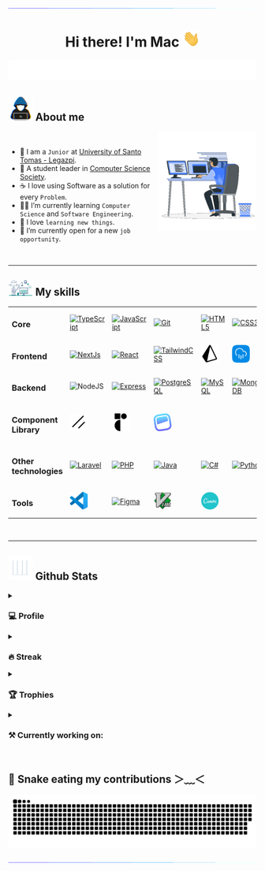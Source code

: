 <!-- custom divider -->
<img src="./resources/seperator.gif">

<!-- Heading -->
<h1 align="center">
  Hi there! I'm Mac <img src="./resources/hand.gif" width="35">
</h1>
<!-- Banner -->
<div align="center">
  <img src="./resources/typing.svg">
</div>
<!-- About -->
<h2>
  <img src = "./resources/hackerman.gif" width = 50px> About me
</h2>

<img align="right" src="./resources/computerman.gif" width = 200px>
<br />

- 🏫 I am a `Junior` at [University of Santo Tomas - Legazpi](https://ust-legazpi.edu.ph).
- 👷 A student leader in [Computer Science Society](https://www.facebook.com/cssustlegazpi).
- ☕ I love using Software as a solution for every `Problem`.
- 🧑‍🎓 I’m currently learning `Computer Science` and `Software Engineering`.
- 🤤 I love `learning new things`.
- 🤔 I’m currently open for a new `job opportunity`.

<br />
<hr />

<!-- Skills -->
<h2>
  <img src = "./resources/factory.gif" width = 50px> My skills
</h2>
<table>
  <tr>
    <td>
      <h3>
        Core
      </h3>
    </td>
    <td>
      <a href="https://www.typescriptlang.org/" target="_blank" rel="noreferrer">
        <img src="https://raw.githubusercontent.com/danielcranney/readme-generator/main/public/icons/skills/typescript-colored.svg" width="36" height="36" alt="TypeScript" />
      </a>
    </td>
    <td>
      <a href="https://developer.mozilla.org/en-US/docs/Web/JavaScript" target="_blank" rel="noreferrer">
        <img src="https://raw.githubusercontent.com/danielcranney/readme-generator/main/public/icons/skills/javascript-colored.svg" width="36" height="36" alt="JavaScript" />
      </a>
    </td>
    <td>
      <a href="https://git-scm.com/" target="_blank" rel="noreferrer">
        <img src="https://raw.githubusercontent.com/danielcranney/readme-generator/main/public/icons/skills/git-colored.svg" width="36" height="36" alt="Git" />
      </a>
    </td>
    <td>
      <a href="https://developer.mozilla.org/en-US/docs/Glossary/HTML5" target="_blank" rel="noreferrer">
        <img src="https://raw.githubusercontent.com/danielcranney/readme-generator/main/public/icons/skills/html5-colored.svg" width="36" height="36" alt="HTML5" />
      </a>
    </td>
    <td>
      <a href="https://www.w3.org/TR/CSS/#css" target="_blank" rel="noreferrer">
        <img src="https://raw.githubusercontent.com/danielcranney/readme-generator/main/public/icons/skills/css3-colored.svg" width="36" height="36" alt="CSS3" />
      </a>
    </td>
  </tr>
  <tr>
    <td>
      <h3>
        Frontend
      </h3>
    </td>
    <td>
      <a href="https://nextjs.org/docs" target="_blank" rel="noreferrer">
        <img src="https://raw.githubusercontent.com/danielcranney/readme-generator/main/public/icons/skills/nextjs-colored-dark.svg" width="36" height="36" alt="NextJs" />
      </a>
    </td>
    <td>
      <a href="https://reactjs.org/" target="_blank" rel="noreferrer">
        <img src="https://raw.githubusercontent.com/danielcranney/readme-generator/main/public/icons/skills/react-colored.svg" width="36" height="36" alt="React" />
      </a>
    </td>
    <td>
      <a href="https://tailwindcss.com/" target="_blank" rel="noreferrer">
        <img src="https://raw.githubusercontent.com/danielcranney/readme-generator/main/public/icons/skills/tailwindcss-colored.svg" width="36" height="36" alt="TailwindCSS" />
      </a>
    </td>
    <td>
      <a href="https://www.prisma.io/" target="_blank" rel="noreferrer">
        <img src="./resources/prisma_orm.svg" width="36" height="36" alt="Prisma Orm" />
      </a>
    </td>
    <td>
      <a href="https://orm.drizzle.team/" target="_blank" rel="noreferrer">
        <img src="./resources/drizzle_orm.svg" width="36" height="36" alt="Drizzle Orm" />
      </a>
    </td>
  </tr>
  <tr>
    <td>
      <h3>
        Backend
      </h3>
    </td>
    <td>
        <img src="https://raw.githubusercontent.com/danielcranney/readme-generator/main/public/icons/skills/nodejs-colored.svg" width="36" height="36" alt="NodeJS" />
      </a>
    </td>
    <td>
      <a href="https://expressjs.com/" target="_blank" rel="noreferrer">
        <img src="https://raw.githubusercontent.com/danielcranney/readme-generator/main/public/icons/skills/express-colored-dark.svg" width="36" height="36" alt="Express" />
      </a>
    </td>
    <td>
      <a href="https://www.postgresql.org/" target="_blank" rel="noreferrer">
        <img src="https://raw.githubusercontent.com/danielcranney/readme-generator/main/public/icons/skills/postgresql-colored.svg" width="36" height="36" alt="PostgreSQL" />
      </a>
    </td>
    <td>
      <a href="https://www.mysql.com/" target="_blank" rel="noreferrer">
        <img src="https://raw.githubusercontent.com/danielcranney/readme-generator/main/public/icons/skills/mysql-colored.svg" width="36" height="36" alt="MySQL" />
      </a>
    </td>
    <td>
      <a href="https://www.mongodb.com/" target="_blank" rel="noreferrer">
        <img src="https://raw.githubusercontent.com/danielcranney/readme-generator/main/public/icons/skills/mongodb-colored.svg" width="36" height="36" alt="MongoDB" />
      </a>
    </td>
  </tr>
  <tr>
    <td>
      <h3>
        Component Library
      </h3>
    </td>
    <td>
      <a href="https://ui.shadcn.com/" target="_blank" rel="noreferrer">
        <img src="./resources/shadcn.svg" width="36" height="36" alt="shadcn ui" />
      </a>
    </td>
    <td>
      <a href="https://www.radix-ui.com/" target="_blank" rel="noreferrer">
        <img src="./resources/radix-ui.svg" width="36" height="36" alt="radix ui" />
      </a>
    </td>
    <td>
      <a href="https://headlessui.com/" target="_blank" rel="noreferrer">
        <img src="./resources/headless-ui.svg" width="36" height="36" alt="headless ui" />
      </a>
    </td>
    <td></td>
    <td></td>
  </tr>
  <tr>
    <td>
      <h3>
        Other technologies
      </h3>
    </td>
    <td>
      <a href="https://laravel.com/" target="_blank" rel="noreferrer">
        <img src="https://raw.githubusercontent.com/danielcranney/readme-generator/main/public/icons/skills/laravel-colored.svg" width="36" height="36" alt="Laravel" />
      </a>
    </td>
    <td>
      <a href="https://www.php.net/" target="_blank" rel="noreferrer">
        <img src="https://raw.githubusercontent.com/danielcranney/readme-generator/main/public/icons/skills/php-colored.svg" width="36" height="36" alt="PHP" />
      </a>
    </td>
    <td>
      <a href="https://www.oracle.com/java/" target="_blank" rel="noreferrer">
        <img src="https://raw.githubusercontent.com/danielcranney/readme-generator/main/public/icons/skills/java-colored.svg" width="36" height="36" alt="Java" />
      </a>
    </td>
    <td>
      <a href="https://docs.microsoft.com/en-us/dotnet/csharp/" target="_blank" rel="noreferrer">
        <img src="https://raw.githubusercontent.com/danielcranney/readme-generator/main/public/icons/skills/csharp-colored.svg" width="36" height="36" alt="C#" />
      </a>
    </td>
    <td>
      <a href="https://www.python.org/" target="_blank" rel="noreferrer">
        <img src="https://raw.githubusercontent.com/danielcranney/readme-generator/main/public/icons/skills/python-colored.svg" width="36" height="36" alt="Python" />
      </a>
    </td>
  </tr>
  <tr>
    <td>
      <h3>
        Tools
      </h3>
    </td>
    <td>
      <a href="https://code.visualstudio.com/" target="_blank" rel="noreferrer">
        <img src="./resources/vscode.svg" width="36" height="36" alt="VS Code" />
      </a>
    </td>
    <td>
      <a href="https://www.figma.com/" target="_blank" rel="noreferrer">
        <img src="https://raw.githubusercontent.com/danielcranney/readme-generator/main/public/icons/skills/figma-colored.svg" width="36" height="36" alt="Figma" />
      </a>
    </td>
    <td>
      <a href="https://www.vim.org/" target="_blank" rel="noreferrer">
        <img src="./resources/vimlogo.svg" width="36" height="36" alt="vim" />
      </a>
    </td>
    <td>
      <a href="https://www.canva.com/" target="_blank" rel="noreferrer">
        <img src="./resources/canva.svg" width="36" height="36" alt="canva" />
      </a>
    </td>
    <td></td>
  </tr>
</table>

<br />
<hr />

<!-- Github Stats -->
<h2>
  <img src = "./resources/graph.gif" width = 50px> Github Stats
</h2>
<!-- Profile -->
<details>
  <summary>
    <h3>💻 Profile</h3>
  </summary>
  <hr />
  <table align="center">
    <tr>
      <td>
        <img height=200 src="https://github-readme-stats.vercel.app/api?username=mjbalcueva&show_icons=true&theme=github_dark&include_all_commits=true" alt="Stats" />
      </td>
      <td>
        <img height=200 src="https://github-readme-stats.vercel.app/api/top-langs/?username=mjbalcueva&theme=github_dark&layout=compact&card_width=320" alt="Stats" />
      </td>
    </tr>
  </table>
</details>
<!-- Steak -->
<details>
  <summary>
    <h3>🔥 Streak</h3>
  </summary>
  <hr />
  <p align="center">
    <img src="https://github-readme-streak-stats.herokuapp.com/?user=mjbalcueva&theme=github_dark" alt="Stats" />
  </p>
</details>
<!-- Trophies -->
<details>
  <summary>
    <h3>🏆 Trophies</h3>
  </summary>
  <hr />
  <p align="center">
    <img src="https://github-profile-trophy.vercel.app/?username=mjbalcueva&layout=compact&theme=darkhub&column=4&margin-w=15&margin-h=15" alt="trophies" />
  </p>
</details>
<!-- Repositories -->
<details>
  <summary>
    <h3>⚒️ Currently working on:</h3>
  </summary>
  <hr />
  <table align="center">
    <tr>
      <td>
        <a href="https://github.com/mjbalcueva/child-tr">
          <img src="https://github-readme-stats.vercel.app/api/pin/?username=mjbalcueva&repo=child-tr&show_owner=true&theme=github_dark" alt="repo" />
        </a>
      </td>
      <td>
        <a href="https://github.com/mjbalcueva/fireworks-vscode">
          <img src="https://github-readme-stats.vercel.app/api/pin/?username=mjbalcueva&repo=fireworks-vscode&show_owner=true&theme=github_dark" alt="repo" />
        </a>
      </td>
    </tr>
  </table>
</details>

<br />

<!-- Fun -->
<h2> 🐍 Snake eating my contributions ＞﹏＜ </h2>
<p align = "center">
	<img src = "./resources/snake.svg" alt = "Snek"/>
</p>

<!-- custom divider -->
<img src="./resources/seperator.gif">
